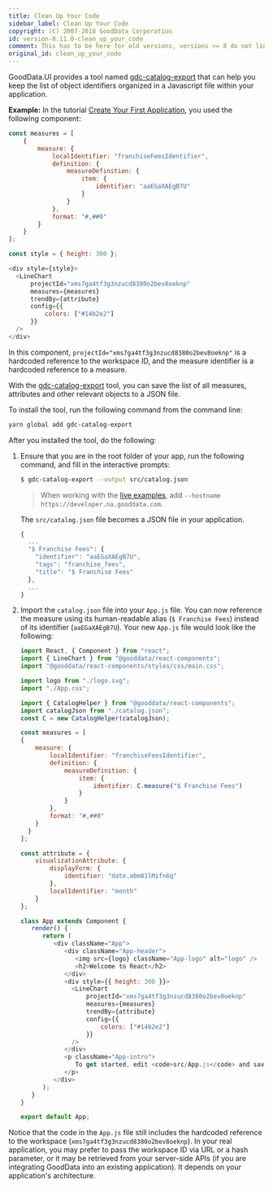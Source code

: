```yaml
---
title: Clean Up Your Code
sidebar_label: Clean Up Your Code
copyright: (C) 2007-2018 GoodData Corporation
id: version-8.11.0-clean_up_your_code
comment: This has to be here for old versions, versions >= 8 do not link to this anywhere
original_id: clean_up_your_code
---
```


GoodData.UI provides a tool named [gdc-catalog-export](02_start__catalog_export.md) that can help you keep the list of object identifiers organized in a Javascript file within your application.

**Example:**
In the tutorial [Create Your First Application](02_start__no_boilerplate.md), you used the following component:

```javascript
const measures = [
    {
        measure: {
            localIdentifier: "franchiseFeesIdentifier",
            definition: {
                measureDefinition: {
                    item: {
                        identifier: "aaEGaXAEgB7U"
                    }
                }
            },
            format: "#,##0"
        }
    }
];

const style = { height: 300 };

<div style={style}>
  <LineChart
      projectId="xms7ga4tf3g3nzucd8380o2bev8oeknp"
      measures={measures}
      trendBy={attribute}
      config={{
          colors: ["#14b2e2"]
      }}
  />
</div>
```

In this component, `projectId="xms7ga4tf3g3nzucd8380o2bev8oeknp"` is a hardcoded reference to the workspace ID, and the measure identifier is a hardcoded reference to a measure.

With the [gdc-catalog-export](02_start__catalog_export.md) tool, you can save the list of all measures, attributes and other relevant objects to a JSON file.

To install the tool, run the following command from the command line:
```bash
yarn global add gdc-catalog-export
```

After you installed the tool, do the following:
1. Ensure that you are in the root folder of your app, run the following command, and fill in the interactive prompts:
    ```bash
    $ gdc-catalog-export --output src/catalog.json
    ```

    > When working with the [live examples](https://gdui-examples.herokuapp.com/), add `--hostname https://developer.na.gooddata.com`.

    The `src/catalog.json` file becomes a JSON file in your application.
    ```javascript
    {
      ...
      "$ Franchise Fees": {
        "identifier": "aaEGaXAEgB7U",
        "tags": "franchise_fees",
        "title": "$ Franchise Fees"
      },
      ...
    }
    ```
2. Import the `catalog.json` file into your `App.js` file.
   You can now reference the measure using its human-readable alias \(`$ Franchise Fees`\) instead of its identifier \(`aaEGaXAEgB7U`\). Your new `App.js` file would look like the following:
    ```javascript
    import React, { Component } from "react";
    import { LineChart } from "@gooddata/react-components";
    import "@gooddata/react-components/styles/css/main.css";

    import logo from "./logo.svg";
    import "./App.css";

    import { CatalogHelper } from "@gooddata/react-components";
    import catalogJson from "./catalog.json";
    const C = new CatalogHelper(catalogJson);

    const measures = [
    {
        measure: {
            localIdentifier: "franchiseFeesIdentifier",
            definition: {
                measureDefinition: {
                    item: {
                        identifier: C.measure("$ Franchise Fees")
                    }
                }
            },
            format: "#,##0"
        }
      }
    ];

    const attribute = {
        visualizationAttribute: {
            displayForm: {
                identifier: "date.abm81lMifn6q"
            },
            localIdentifier: "month"
        }
    };

    class App extends Component {
       render() {
          return (
             <div className="App">
                <div className="App-header">
                   <img src={logo} className="App-logo" alt="logo" />
                   <h2>Welcome to React</h2>
                </div>
                <div style={{ height: 300 }}>
                  <LineChart
                      projectId="xms7ga4tf3g3nzucd8380o2bev8oeknp"
                      measures={measures}
                      trendBy={attribute}
                      config={{
                          colors: ["#14b2e2"]
                      }}
                  />
                </div>
                <p className="App-intro">
                   To get started, edit <code>src/App.js</code> and save to reload.
                </p>
             </div>
          );
       }
    }

    export default App;
    ```

Notice that the code in the `App.js` file still includes the hardcoded reference to the workspace \(`xms7ga4tf3g3nzucd8380o2bev8oeknp`\). In your real application, you may prefer to pass the workspace ID via URL or a hash parameter, or it may be retrieved from your server-side APIs \(if you are integrating GoodData into an existing application\). It depends on your application's architecture.
